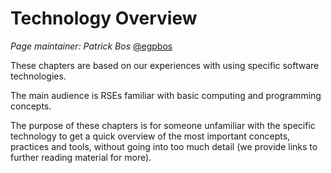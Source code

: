 # Technology Overview

*Page maintainer: Patrick Bos* [@egpbos](https://github.com/egpbos)

These chapters are based on our experiences with using specific software technologies.

The main audience is RSEs familiar with basic computing and programming concepts.

The purpose of these chapters is for someone unfamiliar with the specific technology to get a quick overview of the most important concepts, practices and tools, without going into too much detail (we provide links to further reading material for more).